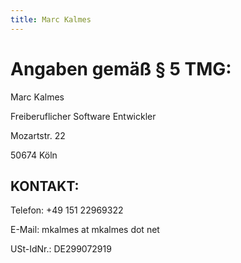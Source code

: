 ```yaml
---
title: Marc Kalmes
---
```

# Angaben gemäß § 5 TMG:
Marc Kalmes

Freiberuflicher Software Entwickler

Mozartstr. 22

50674 Köln

## KONTAKT:
Telefon: +49 151 22969322

E-Mail: mkalmes at mkalmes dot net

USt-IdNr.: DE299072919
